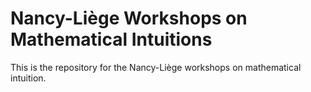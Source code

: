 # Nancy-Liège Workshops on Mathematical Intuitions

This is the repository for the Nancy-Liège workshops on mathematical intuition.
